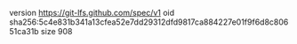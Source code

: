 version https://git-lfs.github.com/spec/v1
oid sha256:5c4e831b341a13cfea52e7dd29312dfd9817ca884227e01f9f6d8c80651ca31b
size 908
